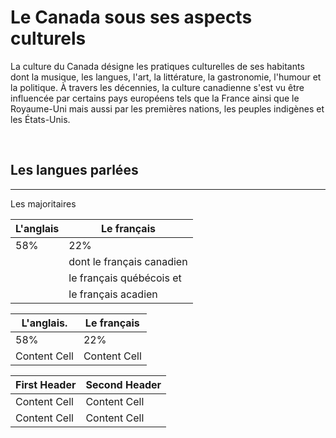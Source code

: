 # Le Canada sous ses aspects culturels

 La culture du Canada désigne les pratiques culturelles de ses habitants dont la musique, les langues, l'art, la littérature, la gastronomie, l'humour et la politique. 
 À travers les décennies, la culture canadienne s'est vu être influencée par certains pays européens tels que la France ainsi que le Royaume-Uni mais aussi par les premières nations, les peuples indigènes et les États-Unis. 
 
 &nbsp;
 
 ## Les langues parlées 
------------------------

Les majoritaires 
 
 
   L'anglais  | Le français 
------------- | -------------
     58%      |     22%
              | dont le français canadien 
              | le français québécois et
              | le français acadien


L'anglais.    | Le français
------------- | -------------
      58%        | 22%
Content Cell  | Content Cell


First Header  | Second Header
------------- | -------------
Content Cell  | Content Cell
Content Cell  | Content Cell
